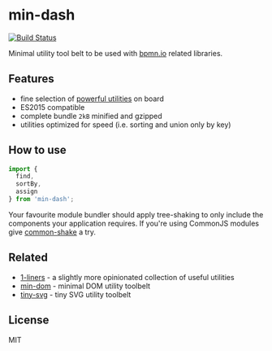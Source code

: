 # min-dash

[![Build Status](https://travis-ci.org/bpmn-io/min-dash.svg?branch=master)](https://travis-ci.org/bpmn-io/min-dash)

Minimal utility tool belt to be used with [bpmn.io](https://bpmn.io/) related libraries.


## Features

* fine selection of [powerful utilities](./lib) on board
* ES2015 compatible
* complete bundle `2kB` minified and gzipped
* utilities optimized for speed (i.e. sorting and union only by key)


## How to use

```javascript
import {
  find,
  sortBy,
  assign
} from 'min-dash';
```

Your favourite module bundler should apply tree-shaking to only include the components your application requires. If you're using CommonJS modules give [common-shake](https://github.com/indutny/common-shake) a try.


## Related

* [1-liners](https://github.com/1-liners/1-liners) - a slightly more opinionated collection of useful utilities
* [min-dom](https://github.com/bpmn-io/min-dom) - minimal DOM utility toolbelt
* [tiny-svg](https://github.com/bpmn-io/tiny-svg) - tiny SVG utility toolbelt


## License

MIT
